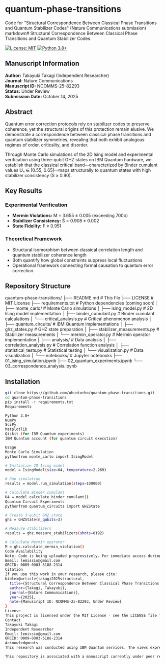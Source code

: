 # quantum-phase-transitions
Code for "Structural Correspondence Between Classical Phase Transitions and Quantum Stabilizer Codes" (Nature Communications submission)
markdown# Structural Correspondence Between Classical Phase Transitions and Quantum Stabilizer Codes

[![License: MIT](https://img.shields.io/badge/License-MIT-yellow.svg)](https://opensource.org/licenses/MIT)
[![Python 3.8+](https://img.shields.io/badge/python-3.8+-blue.svg)](https://www.python.org/downloads/)

## Manuscript Information

**Author:** Takayuki Takagi (Independent Researcher)  
**Journal:** Nature Communications  
**Manuscript ID:** NCOMMS-25-82293  
**Status:** Under Review  
**Submission Date:** October 14, 2025

## Abstract

Quantum error correction protocols rely on stabilizer codes to preserve coherence, yet the structural origins of this protection remain elusive. We demonstrate a correspondence between classical phase transitions and quantum stabilizer symmetries, revealing that both exhibit analogous regimes of order, criticality, and disorder.

Through Monte Carlo simulations of the 2D Ising model and experimental verification using three-qubit GHZ states on IBM Quantum hardware, we establish that the classical critical band—characterized by Binder cumulant values U₄ ∈ [0.55, 0.65]—maps structurally to quantum states with high stabilizer consistency (S̄ ≥ 0.90).

## Key Results

### Experimental Verification
- **Mermin Violations:** M = 3.655 ± 0.005 (exceeding 700σ)
- **Stabilizer Consistency:** S̄ = 0.908 ± 0.002
- **State Fidelity:** F ≥ 0.951

### Theoretical Framework
- Structural isomorphism between classical correlation length and quantum stabilizer coherence length
- Both quantify how global constraints suppress local fluctuations
- Operational framework connecting formal causation to quantum error correction

## Repository Structure
quantum-phase-transitions/
├── README.md                     # This file
├── LICENSE                       # MIT License
├── requirements.txt              # Python dependencies (coming soon)
│
├── monte_carlo/                  # Monte Carlo simulations
│   ├── ising_model.py           # 2D Ising model implementation
│   ├── binder_cumulant.py       # Binder cumulant calculations
│   └── critical_analysis.py     # Critical phenomenon analysis
│
├── quantum_circuits/             # IBM Quantum implementations
│   ├── ghz_states.py            # GHZ state preparation
│   ├── stabilizer_measurements.py  # Stabilizer measurements
│   └── mermin_operator.py       # Mermin operator implementation
│
├── analysis/                     # Data analysis
│   ├── correlation_analysis.py  # Correlation function analysis
│   ├── statistical_tests.py     # Statistical testing
│   └── visualization.py         # Data visualization
│
└── notebooks/                    # Jupyter notebooks
├── 01_ising_simulation.ipynb
├── 02_quantum_experiments.ipynb
└── 03_correspondence_analysis.ipynb

## Installation
```bash
git clone https://github.com/ubunturbo/quantum-phase-transitions.git
cd quantum-phase-transitions
pip install -r requirements.txt
Requirements

Python 3.8+
NumPy
SciPy
Matplotlib
Qiskit (for IBM Quantum experiments)
IBM Quantum account (for quantum circuit execution)

Usage
Monte Carlo Simulation
pythonfrom monte_carlo import IsingModel

# Initialize 2D Ising model
model = IsingModel(size=64, temperature=2.269)

# Run simulation
results = model.run_simulation(steps=100000)

# Calculate Binder cumulant
U4 = model.calculate_binder_cumulant()
Quantum Circuit Experiments
pythonfrom quantum_circuits import GHZState

# Create 3-qubit GHZ state
ghz = GHZState(n_qubits=3)

# Measure stabilizers
results = ghz.measure_stabilizers(shots=8192)

# Calculate Mermin operator
M = ghz.calculate_mermin_violation()
Code Availability
Note: Code is being uploaded progressively. For immediate access during peer review, please contact:
Email: lemissio@gmail.com
ORCID: 0009-0003-5188-2314
Citation
If you use this work in your research, please cite:
bibtex@article{takagi2025structural,
  title={Structural Correspondence Between Classical Phase Transitions and Quantum Stabilizer Codes: A Framework for Formal Causation in Quantum Information},
  author={Takagi, Takayuki},
  journal={Nature Communications},
  year={2025},
  note={Manuscript ID: NCOMMS-25-82293, Under Review}
}
License
This project is licensed under the MIT License - see the LICENSE file for details.
Contact
Takayuki Takagi
Independent Researcher
Email: lemissio@gmail.com
ORCID: 0009-0003-5188-2314
Acknowledgments
This research was conducted using IBM Quantum services. The views expressed are those of the author and do not reflect the official policy or position of IBM.

This repository is associated with a manuscript currently under peer review at Nature Communications.
